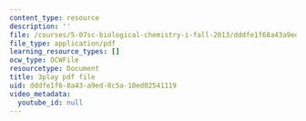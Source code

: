 ```yaml
---
content_type: resource
description: ''
file: /courses/5-07sc-biological-chemistry-i-fall-2013/dddfe1f68a43a9ed8c5a10ed02541119_15IeTaS5AUI.pdf
file_type: application/pdf
learning_resource_types: []
ocw_type: OCWFile
resourcetype: Document
title: 3play pdf file
uid: dddfe1f6-8a43-a9ed-8c5a-10ed02541119
video_metadata:
  youtube_id: null
---
```

